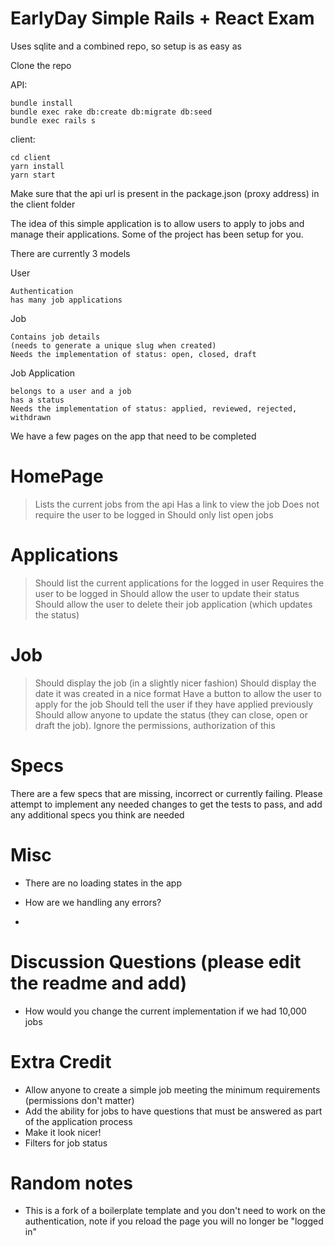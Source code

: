 # EarlyDay Simple Rails + React Exam

Uses sqlite and a combined repo, so setup is as easy as

Clone the repo

API:

```
bundle install
bundle exec rake db:create db:migrate db:seed
bundle exec rails s
```

client:

```
cd client
yarn install
yarn start
```

Make sure that the api url is present in the package.json (proxy address) in the client folder

The idea of this simple application is to allow users to apply to jobs and manage their applications. Some of the project has been setup for you.

There are currently 3 models

User

```
Authentication
has many job applications
```

Job

```
Contains job details
(needs to generate a unique slug when created)
Needs the implementation of status: open, closed, draft
```

Job Application

```
belongs to a user and a job
has a status
Needs the implementation of status: applied, reviewed, rejected, withdrawn
```

We have a few pages on the app that need to be completed

# HomePage

> Lists the current jobs from the api
> Has a link to view the job
> Does not require the user to be logged in
> Should only list open jobs

# Applications

> Should list the current applications for the logged in user
> Requires the user to be logged in
> Should allow the user to update their status
> Should allow the user to delete their job application (which updates the status)

# Job

> Should display the job (in a slightly nicer fashion)
> Should display the date it was created in a nice format
> Have a button to allow the user to apply for the job
> Should tell the user if they have applied previously
> Should allow anyone to update the status (they can close, open or draft the job). Ignore the permissions, authorization of this

# Specs

There are a few specs that are missing, incorrect or currently failing.
Please attempt to implement any needed changes to get the tests to pass, and add any additional specs you think are needed

# Misc

- There are no loading states in the app
- How are we handling any errors?

-

# Discussion Questions (please edit the readme and add)

- How would you change the current implementation if we had 10,000 jobs

# Extra Credit

- Allow anyone to create a simple job meeting the minimum requirements (permissions don't matter)
- Add the ability for jobs to have questions that must be answered as part of the application process
- Make it look nicer!
- Filters for job status

# Random notes

- This is a fork of a boilerplate template and you don't need to work on the authentication, note if you reload the page you will no longer be "logged in"
